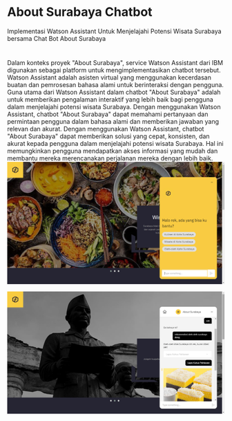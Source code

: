 # About Surabaya Chatbot
Implementasi Watson Assistant Untuk Menjelajahi Potensi Wisata Surabaya bersama Chat Bot About Surabaya
# 
Dalam konteks proyek "About Surabaya", service Watson Assistant dari IBM digunakan sebagai platform untuk mengimplementasikan chatbot tersebut. Watson Assistant adalah asisten virtual yang menggunakan kecerdasan buatan dan pemrosesan bahasa alami untuk berinteraksi dengan pengguna. Guna utama dari Watson Assistant dalam chatbot "About Surabaya" adalah untuk memberikan pengalaman interaktif yang lebih baik bagi pengguna dalam menjelajahi potensi wisata Surabaya. Dengan menggunakan Watson Assistant, chatbot "About Surabaya" dapat memahami pertanyaan dan permintaan pengguna dalam bahasa alami dan memberikan jawaban yang relevan dan akurat. Dengan menggunakan Watson Assistant, chatbot "About Surabaya" dapat memberikan solusi yang cepat, konsisten, dan akurat kepada pengguna dalam menjelajahi potensi wisata Surabaya. Hal ini memungkinkan pengguna mendapatkan akses informasi yang mudah dan membantu mereka merencanakan perjalanan mereka dengan lebih baik.
![alt text](https://raw.githubusercontent.com/ayatullohnur/aboutsurabaya/master/Screenshot%20(20).png?raw=true)

![alt text](https://raw.githubusercontent.com/ayatullohnur/aboutsurabaya/master/Screenshot%20(21).png?raw=true)



